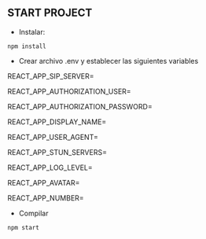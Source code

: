 ## START PROJECT ##

- Instalar:

```npm install```

- Crear archivo .env y establecer las siguientes variables

REACT_APP_SIP_SERVER=

REACT_APP_AUTHORIZATION_USER=

REACT_APP_AUTHORIZATION_PASSWORD=

REACT_APP_DISPLAY_NAME=

REACT_APP_USER_AGENT=

REACT_APP_STUN_SERVERS=

REACT_APP_LOG_LEVEL=

REACT_APP_AVATAR=

REACT_APP_NUMBER=


- Compilar

```npm start```
